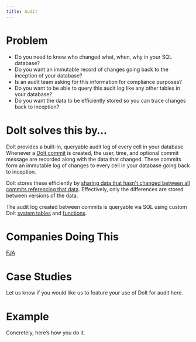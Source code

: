 ```yaml
---
title: Audit
---
```


# Problem

* Do you need to know who changed what, when, why in your SQL database?
* Do you want an immutable record of changes going back to the inception of your database?
* Is an audit team asking for this information for compliance purposes?
* Do you want to be able to query this audit log like any other tables in your database?
* Do you want the data to be efficiently stored so you can trace changes back to inception?

# Dolt solves this by…

Dolt provides a built-in, queryable audit log of every cell in your database. Whenever a [Dolt commit](../../concepts/dolt/git/commits.md) is created, the user, time, and optional commit message are recorded along with the data that changed. These commits form an immutable log of changes to every cell in your database going back to inception. 

Dolt stores these efficiently by [sharing data that hasn't changed between all commits referencing that data](https://www.dolthub.com/blog/2020-05-13-dolt-commit-graph-and-structural-sharing/). Effectively, only the differences are stored between versions of the data. 

The audit log created between commits is queryable via SQL using custom Dolt [system tables](../../reference/sql/version-control/dolt-system-tables.md) and [functions](../../reference/sql/version-control/dolt-sql-functions.md).

# Companies Doing This

[FJA](https://www.fja.com/)

# Case Studies

Let us know if you would like us to feature your use of Dolt for audit here.

# Example

Concretely, here’s how you do it.

